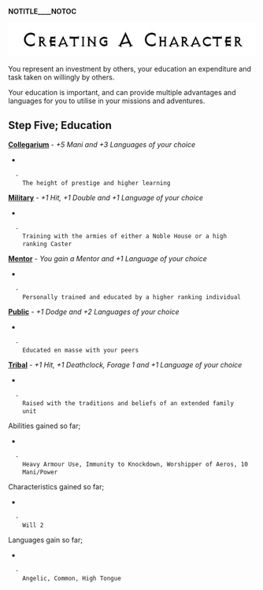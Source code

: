 __NOTITLE____NOTOC__

<div class="center" style="width: auto; margin-left: auto; margin-right: auto;">

![<File:CharGen.jpg>](CharGen.jpg "File:CharGen.jpg")

</div>

You represent an investment by others, your education an expenditure and
task taken on willingly by others.

Your education is important, and can provide multiple advantages and
languages for you to utilise in your missions and adventures.

## **Step Five; Education**

**[Collegarium](GoldAngelEarthCAC "wikilink")** - *+5 Mani and +3
Languages of your choice*

  -

      -
        The height of prestige and higher learning

**[Military](GoldAngelEarthCAM "wikilink")** - *+1 Hit, +1 Double and +1
Language of your choice*

  -

      -
        Training with the armies of either a Noble House or a high
        ranking Caster

**[Mentor](GoldAngelEarthCAMe "wikilink")** - *You gain a Mentor and +1
Language of your choice*

  -

      -
        Personally trained and educated by a higher ranking individual

**[Public](GoldAngelEarthCAP "wikilink")** - *+1 Dodge and +2 Languages
of your choice*

  -

      -
        Educated en masse with your peers

**[Tribal](GoldAngelEarthCAT "wikilink")** - *+1 Hit, +1 Deathclock,
Forage 1 and +1 Language of your choice*

  -

      -
        Raised with the traditions and beliefs of an extended family
        unit

Abilities gained so far;

  -

      -
        Heavy Armour Use, Immunity to Knockdown, Worshipper of Aeros, 10
        Mani/Power

Characteristics gained so far;

  -

      -
        Will 2

Languages gain so far;

  -

      -
        Angelic, Common, High Tongue